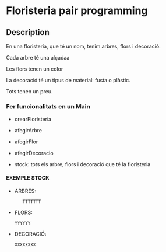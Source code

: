 # Floristeria pair programming

## Description
En una floristeria, que té un nom, tenim arbres, flors i decoració.

Cada arbre té una alçadaa

Les flors tenen un color

La decoració té un tipus de material: fusta o plàstic.

Tots tenen un preu.

### Fer funcionalitats en un Main

- crearFloristeria

- afegirArbre

- afegirFlor

-  afegirDecoracio

- stock: tots els arbre, flors i decoració que té la floristeria

#### EXEMPLE STOCK
     
- ARBRES:
  ```
     TTTTTTT
  ```
  
- FLORS:
  ```
  YYYYYY
  ```
  
  
- DECORACIÓ:
  ```
  XXXXXXXX
  ```
